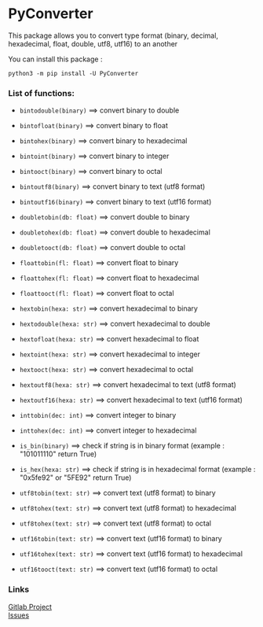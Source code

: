 # PyConverter

This package allows you to convert type format (binary, decimal, hexadecimal, float, double, utf8, utf16) to an another

You can install this package :
```
python3 -m pip install -U PyConverter
```

### List of functions:
* `bintodouble(binary)` ==> convert binary to double

* `bintofloat(binary)` ==> convert binary to float

* `bintohex(binary)` ==> convert binary to hexadecimal

* `bintoint(binary)` ==> convert binary to integer

* `bintooct(binary)` ==> convert binary to octal

* `bintoutf8(binary)` ==> convert binary to text (utf8 format)

* `bintoutf16(binary)` ==> convert binary to text (utf16 format)

* `doubletobin(db: float)` ==> convert double to binary

* `doubletohex(db: float)` ==> convert double to hexadecimal

* `doubletooct(db: float)` ==> convert double to octal

* `floattobin(fl: float)` ==> convert float to binary

* `floattohex(fl: float)` ==> convert float to hexadecimal

* `floattooct(fl: float)` ==> convert float to octal

* `hextobin(hexa: str)` ==> convert hexadecimal to binary

* `hextodouble(hexa: str)` ==> convert hexadecimal to double

* `hextofloat(hexa: str)` ==> convert hexadecimal to float

* `hextoint(hexa: str)` ==> convert hexadecimal to integer

* `hextooct(hexa: str)` ==> convert hexadecimal to octal

* `hextoutf8(hexa: str)` ==> convert hexadecimal to text (utf8 format)

* `hextoutf16(hexa: str)` ==> convert hexadecimal to text (utf16 format)

* `inttobin(dec: int)` ==> convert integer to binary

* `inttohex(dec: int)` ==> convert integer to hexadecimal

* `is_bin(binary)` ==> check if string is in binary format (example : "101011110" return True)

* `is_hex(hexa: str)` ==> check if string is in hexadecimal format (example : "0x5fe92" or "5FE92" return True)

* `utf8tobin(text: str)`  ==> convert text (utf8 format) to binary

* `utf8tohex(text: str)`  ==> convert text (utf8 format) to hexadecimal

* `utf8tohex(text: str)`  ==> convert text (utf8 format) to octal

* `utf16tobin(text: str)`  ==> convert text (utf16 format) to binary

* `utf16tohex(text: str)`  ==> convert text (utf16 format) to hexadecimal

* `utf16tooct(text: str)`  ==> convert text (utf16 format) to octal

### Links

[Gitlab Project](https://gitlab.com/soyouzpanda/pyconverter)  
[Issues](https://gitlab.com/soyouzpanda/pyconverter/issues)  